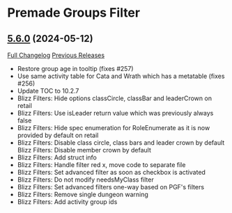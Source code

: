 # Premade Groups Filter

## [5.6.0](https://github.com/0xbs/premade-groups-filter/tree/5.6.0) (2024-05-12)
[Full Changelog](https://github.com/0xbs/premade-groups-filter/compare/5.5.1...5.6.0) [Previous Releases](https://github.com/0xbs/premade-groups-filter/releases)

- Restore group age in tooltip (fixes #257)  
- Use same activity table for Cata and Wrath which has a metatable (fixes #256)  
- Update TOC to 10.2.7  
- Blizz Filters: Hide options classCircle, classBar and leaderCrown on retail  
- Blizz Filters: Use isLeader return value which was previously always false  
- Blizz Filters: Hide spec enumeration for RoleEnumerate as it is now provided by default on retail  
- Blizz Filters: Disable class circle, class bars and leader crown by default  
    Blizz Filters: Disable member crown by default  
- Blizz Filters: Add struct info  
- Blizz Filters: Handle filter red x, move code to separate file  
- Blizz Filters: Set advanced filter as soon as checkbox is activated  
- Blizz Filters: Do not modify needsMyClass filter  
- Blizz Filters: Set advanced filters one-way based on PGF's filters  
- Blizz Filters: Remove single dungeon warning  
- Blizz Filters: Add activity group ids  
